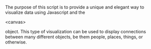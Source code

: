 The purpose of this script is to provide a unique and elegant way to visualize data using Javascript and the 

&lt;canvas&gt;

 object. This type of visualization can be used to display connections between many different objects, be them people, places, things, or otherwise.